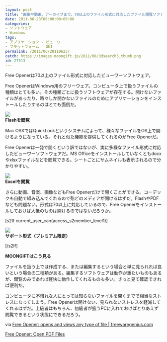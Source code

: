 ```yaml
---
layout: post
title: "画像や動画、アーカイブまで。70以上のファイル形式に対応したファイル閲覧ソフトウェア「Free Opener」"
date: 2011-06-23T06:00:00+09:00
categories:
- ソフトウェア
- Windows
tags: 
- アプリケーション - ビューワー
- プラットフォーム - GUI
permalink: /2011/06/20110623/
catch: https://images.moongift.jp/2011/06/3dsearch3_thumb.png
id: 27513
---
```

Free Openerは70以上のファイル形式に対応したビューワーソフトウェア。

  

Free OpenerはWindows用のフリーウェア。コンピュータ上で扱うファイルの種類はとても多い。その種類ごとに扱うソフトウェアが存在する。開けないファイルがあったり、時々しか開かないファイルのためにアプリケーションをインストールしたりするのはとても面倒だ。

  

[![](https://images.moongift.jp/2011/06/3dsearch2_thumb2.png)](https://images.moongift.jp/2011/06/3dsearch22.png)  
**Flashを閲覧**

  

Mac OSXではQuickLookというシステムによって、様々なファイルをOS上で開けるようになっている。それと似た機能を提供してくれるのがFree Openerだ。

  
<!--more-->  

Free Openerは一発で開くという訳ではないが、実に多様なファイル形式に対応したビューワーソフトウェアだ。MS Officeをインストールしていなくともdocxやxlsxファイルなどを閲覧できる。シートごとにサムネイルも表示されるので分かりやすい。

  

[![](https://images.moongift.jp/2011/06/3dsearch3_thumb.png)](https://images.moongift.jp/2011/06/3dsearch3.png)  
**Excelを閲覧**

  

さらに動画、音楽、画像などもFree Openerだけで開くことができる。コーデックも自動で組み込んでくれるので殆どのメディアが開けるはずだ。FlashやPDFなども問題ない。形式は70以上に対応しているので、Free Openerをインストールしておけば大抵のものは開けるのではないだろうか。

  
[s2If current\_user\_can(access\_s2member\_level1)]

[![](https://images.moongift.jp/2011/06/3dsearch4_thumb.png)](https://images.moongift.jp/2011/06/3dsearch4.png)  
**サポート形式（プレミアム限定）**

[/s2If]  
  
  

**MOONGIFTはこう見る**

  

ファイルを扱う上では作成する、または編集するという場合と単に見られれば良いという場合の二種類がある。編集するソフトウェアは動作が重たいものもあるが、閲覧のみであれば軽快に動作してくれるものも多い。さっと見て確認できれば便利だ。

  

コンピュータに不慣れな人にとっては知らないファイルを開くまでで相当なストレスになってしまう。Free Openerは開けない、見られないストレスを軽減してくれるはずだ。上級者はもちろん、初級者が扱うPCに入れておけばとりあえず閲覧できるという状態にできるだろう。

  

via [Free Opener: opens and views any type of file | freewaregenius.com](http://www.freewaregenius.com/2011/06/06/free-opener-opens-and-views-any-type-of-file/)

  

[Free Opener: Open PDF Files](http://www.freeopener.com/)

